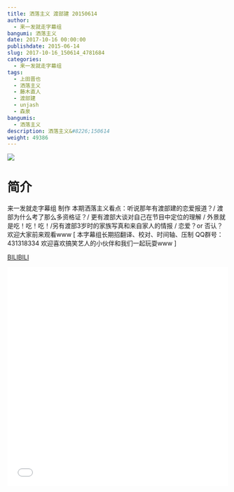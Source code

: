 ```yaml
---
title: 洒落主义 渡部建 20150614
author: 
  - 来一发就走字幕组
bangumi: 洒落主义
date: 2017-10-16 00:00:00
publishdate: 2015-06-14
slug: 2017-10-16_150614_4781684
categories: 
  - 来一发就走字幕组
tags: 
  - 上田晋也
  - 洒落主义
  - 藤木直人
  - 渡部建
  - unjash
  - 森泉
bangumis: 
  - 洒落主义
description: 洒落主义&#8226;150614
weight: 49386
---
```


![](https://i.imgur.com/kJmYjcc.jpg)

# 简介  
来一发就走字幕组 制作 本期洒落主义看点：听说那年有渡部建的恋爱报道？/ 渡部为什么考了那么多资格证？/ 更有渡部大谈对自己在节目中定位的理解 / 外景就是吃！吃！吃！/另有渡部3岁时的家族写真和来自家人的情报 /  恋爱？or 否认？欢迎大家前来观看www [ 本字幕组长期招翻译、校对、时间轴、压制   QQ群号：431318334 欢迎喜欢搞笑艺人的小伙伴和我们一起玩耍www ]




  [BILIBILI](https://www.bilibili.com/video/av4781684/)


<div class="vcontainer">  <iframe class='video' src="//www.bilibili.com/blackboard/player.html?aid=4781684" width="100%" height="500" frameborder="0" allowfullscreen="allowfullscreen"></iframe></div>
